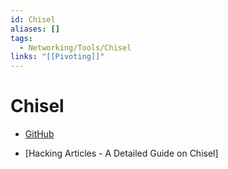 ```yaml
---
id: Chisel
aliases: []
tags:
  - Networking/Tools/Chisel
links: "[[Pivoting]]"
---
```


# Chisel

- [GitHub](https://github.com/jpillora/chisel)

- [Hacking Articles - A Detailed Guide on Chisel]
